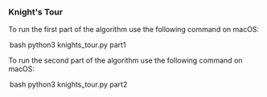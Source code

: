 ### Knight's Tour

To run the first part of the algorithm use the following command on macOS:

⁠ bash
python3 knights_tour.py part1
 ⁠

To run the second part of the algorithm use the following command on macOS:

⁠ bash
python3 knights_tour.py part2
 ⁠

